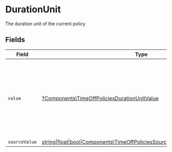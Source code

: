 # DurationUnit

The duration unit of the current policy


## Fields

| Field                                                                                                                                                | Type                                                                                                                                                 | Required                                                                                                                                             | Description                                                                                                                                          | Example                                                                                                                                              |
| ---------------------------------------------------------------------------------------------------------------------------------------------------- | ---------------------------------------------------------------------------------------------------------------------------------------------------- | ---------------------------------------------------------------------------------------------------------------------------------------------------- | ---------------------------------------------------------------------------------------------------------------------------------------------------- | ---------------------------------------------------------------------------------------------------------------------------------------------------- |
| `value`                                                                                                                                              | [?Components\TimeOffPoliciesDurationUnitValue](../../Models/Components/TimeOffPoliciesDurationUnitValue.md)                                          | :heavy_minus_sign:                                                                                                                                   | The unified value for the duration unit. If the provider does not specify this unit, the value will be set to unknown                                | hours                                                                                                                                                |
| `sourceValue`                                                                                                                                        | [string\|float\|bool\|Components\TimeOffPoliciesSourceValueDurationUnit4\|array\|null](../../Models/Components/TimeOffPoliciesDurationUnitSourceValue.md) | :heavy_minus_sign:                                                                                                                                   | N/A                                                                                                                                                  |                                                                                                                                                      |
